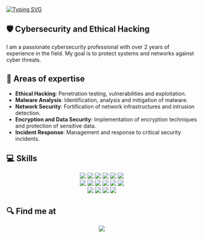 [![Typing SVG](https://readme-typing-svg.demolab.com?font=Bungee+Spice&size=30&letterSpacing=&pause=1000&color=F70000&background=FF323200&repeat=false&width=490&height=100&lines=Hello%2C+my+name+is+David)](https://git.io/typing-svg)

## 🛡️ Cybersecurity and Ethical Hacking

I am a passionate cybersecurity professional with over 2 years of experience in the field.
My goal is to protect systems and networks against cyber threats.

## 🔐 Areas of expertise

- **Ethical Hacking**: Penetration testing, vulnerabilities and exploitation.
- **Malware Analysis**: Identification, analysis and mitigation of malware.
- **Network Security**: Fortification of network infrastructures and intrusion detection.
- **Encryption and Data Security**: Implementation of encryption techniques and protection of sensitive data.
- **Incident Response**: Management and response to critical security incidents.


##  💻 Skills

<p align="center">

  <img src="https://img.shields.io/badge/Python-FFD43B?style=for-the-badge&logo=python&logoColor=blue">
  <img src="https://img.shields.io/badge/C%2B%2B-00599C?style=for-the-badge&logo=c%2B%2B&logoColor=white">
  <img src="https://img.shields.io/badge/PHP-777BB4?style=for-the-badge&logo=php&logoColor=white">
  <img src="https://img.shields.io/badge/JavaScript-323330?style=for-the-badge&logo=javascript&logoColor=F7DF1E">
  <img src="https://img.shields.io/badge/Ruby-CC342D?style=for-the-badge&logo=ruby&logoColor=white">
  <img src="https://img.shields.io/badge/Jenkins-49728B?style=for-the-badge&logo=jenkins&logoColor=white"><br>

<img src="https://img.shields.io/badge/splunk-6DB33F?style=for-the-badge&logo=splunk&logoColor=white">
  <img src="https://img.shields.io/badge/Linux-FCC624?style=for-the-badge&logo=linux&logoColor=black">
  <img src="https://img.shields.io/badge/Kali_Linux-557C94?style=for-the-badge&logo=kali-linux&logoColor=white">
  <img src="https://img.shields.io/badge/Wireshark-1679A7?style=for-the-badge&logo=Wireshark&logoColor=white">
  <img src="https://img.shields.io/badge/burpsuite-FF6633?style=for-the-badge&logo=burpsuite&logoColor=white">
  <img src="https://img.shields.io/badge/metasploit-2596CD?style=for-the-badge&logo=metasploit&logoColor=white"><br>

  <img src="https://img.shields.io/badge/CISCO-1BA0D7?style=for-the-badge&logo=cisco&logoColor=white">
  <img src="https://img.shields.io/badge/TryHackMe-212C42?style=for-the-badge&logo=TryHackMe&logoColor=white">
  <img src="https://img.shields.io/badge/HackTheBox-111927?style=for-the-badge&logo=Hack%20The%20Box&logoColor=9FEF00"> 
  <img src="https://img.shields.io/badge/Hackerone-494649?style=for-the-badge&logo=hackerone&logoColor=white"> 


</p>


## 🔍 Find me at

<p align="center">
  <a href="https://www.linkedin.com/in/david-cachero-mezcua/">
    <img src="https://img.shields.io/badge/LinkedIn-0077B5?style=for-the-badge&logo=linkedin&logoColor=white&labelColor=101010">
  </a>
</p>
